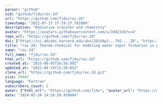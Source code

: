```yaml
---
parser: "github"
uid: "github/fjdu/rac-2d"
url: "https://github.com/fjdu/rac-2d"
timestamp: "2022-07-17 17:19:37.781980"
description: "Radiative transfer and chemistry"
avatar: "https://avatars.githubusercontent.com/u/1042334?v=4"
repo_url: "https://github.com/fjdu/rac-2d"
doi: ["https://ui.adsabs.harvard.edu/abs/2014ApJ...792....2D", "https://ui.adsabs.harvard.edu/abs/2017ascl.soft11015D/abstract"]
title: "rac-2d: Thermo-chemical for modeling water vapor formation in protoplanetary disks"
name: "rac-2d"
full_name: "fjdu/rac-2d"
html_url: "https://github.com/fjdu/rac-2d"
created_at: "2013-08-05T16:58:09Z"
updated_at: "2022-04-14T15:28:05Z"
clone_url: "https://github.com/fjdu/rac-2d.git"
size: 20447
language: "Fortran"
subscribers_count: 2
owner: {"html_url": "https://github.com/fjdu", "avatar_url": "https://avatars.githubusercontent.com/u/1042334?v=4", "login": "fjdu", "type": "User"}
date: "2024-02-24 14:19:20.910984"
---
```

